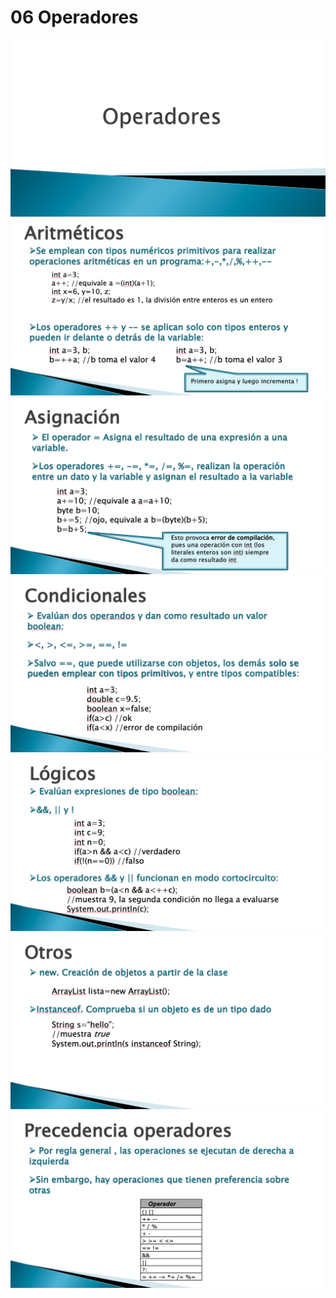 # 06 Operadores

<img src="images/06-01.png">

<img src="images/06-02.png">

<img src="images/06-03.png">

<img src="images/06-04.png">

<img src="images/06-05.png">

<img src="images/06-06.png">

<img src="images/06-07.png">
